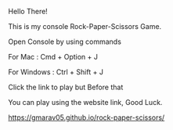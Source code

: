 Hello There!

This is my console Rock-Paper-Scissors Game.

Open Console by using commands

For Mac : Cmd + Option + J

For Windows : Ctrl + Shift + J

Click the link to play but Before that 

You can play using the website link, Good Luck.

https://gmarav05.github.io/rock-paper-scissors/
